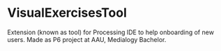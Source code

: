 # VisualExercisesTool
Extension (known as tool) for Processing IDE to help onboarding of new users. Made as P6 project at AAU, Medialogy Bachelor.
